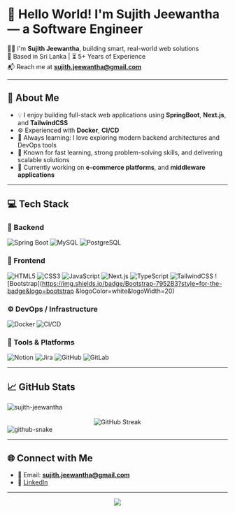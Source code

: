 # 👋 Hello World! I'm Sujith Jeewantha — a Software Engineer

🧑‍💻 I'm **Sujith Jeewantha**, building smart, real-world web solutions <br>
📍 Based in Sri Lanka | ⏳ 5+ Years of Experience  
📬 Reach me at **sujith.jeewantha@gmail.com**

---

## 🚀 About Me

- 💡 I enjoy building full-stack web applications using **SpringBoot**, **Next.js**, and **TailwindCSS**
- ⚙️ Experienced with **Docker**, **CI/CD**
- 🧠 Always learning: I love exploring modern backend architectures and DevOps tools
- 🎯 Known for fast learning, strong problem-solving skills, and delivering scalable solutions
- 🌱 Currently working on **e-commerce platforms**, and **middleware applications**

---

## 💻 Tech Stack

### 🧠 Backend
![Spring Boot](https://img.shields.io/badge/Spring%20Boot-6DB33F?style=for-the-badge&logo=spring&logoColor=white&logoWidth=20)
![MySQL](https://img.shields.io/badge/MySQL-4479A1?style=for-the-badge&logo=mysql&logoColor=white&logoWidth=20)
![PostgreSQL](https://img.shields.io/badge/PostgreSQL-316192?style=for-the-badge&logo=postgresql&logoColor=white&logoWidth=20)

### 🎨 Frontend
![HTML5](https://img.shields.io/badge/HTML5-E34F26?style=for-the-badge&logo=html5&logoColor=white&logoWidth=20)
![CSS3](https://img.shields.io/badge/CSS3-1572B6?style=for-the-badge&logo=css3&logoColor=white&logoWidth=20)
![JavaScript](https://img.shields.io/badge/JavaScript-F7DF1E?style=for-the-badge&logo=javascript&logoColor=black&logoWidth=20)
![Next.js](https://img.shields.io/badge/Next.js-black?logo=next.js&logoColor=white&logoWidth=20)
![TypeScript](https://img.shields.io/badge/TypeScript-007ACC?style=flat-square&logo=typescript&logoColor=white&logoWidth=20)
![TailwindCSS](https://img.shields.io/badge/TailwindCSS-38B2AC?style=for-the-badge&logo=tailwind-css&logoColor=white&logoWidth=20)
![Bootstrap](https://img.shields.io/badge/Bootstrap-7952B3?style=for-the-badge&logo=bootstrap &logoColor=white&logoWidth=20)

### ⚙️ DevOps / Infrastructure
![Docker](https://img.shields.io/badge/Docker-2496ED?style=for-the-badge&logo=docker&logoColor=white&logoWidth=20)
![CI/CD](https://img.shields.io/badge/CI%2FCD-0A0A0A?style=for-the-badge&logo=githubactions&logoColor=white&logoWidth=20)

### 🧩 Tools & Platforms
![Notion](https://img.shields.io/badge/Notion-000000?style=flat-square&logo=notion&logoColor=white&logoWidth=20)
![Jira](https://img.shields.io/badge/Jira-0052CC?style=for-the-badge&logo=jira&logoColor=white&logoWidth=20)
![GitHub](https://img.shields.io/badge/GitHub-181717?style=for-the-badge&logo=github&logoColor=white&logoWidth=20)
![GitLab](https://img.shields.io/badge/GitLab-FC6D26?style=for-the-badge&logo=gitlab&logoColor=white&logoWidth=20)

---


## 📈 GitHub Stats

<div><img src="https://github-profile-trophy.vercel.app/?username=sujith-jeewantha" alt="sujith-jeewantha" /></div>
<br>
<div align="center">
  <img src="https://nirzak-streak-stats.vercel.app/?user=sujith-jeewantha&theme=dark&hide_border=false" alt="GitHub Streak" />
</div>

<picture>
  <source media="(prefers-color-scheme: dark)" srcset="https://raw.githubusercontent.com/sujith-jeewantha/sujith-jeewantha/output/github-snake-dark.svg" />
  <source media="(prefers-color-scheme: light)" srcset="https://raw.githubusercontent.com/sujith-jeewantha/sujith-jeewantha/output/github-snake.svg" />
  <img alt="github-snake" src="https://raw.githubusercontent.com/sujith-jeewantha/sujith-jeewantha/output/github-snake.svg" />
</picture>

---

## 🌐 Connect with Me

- 📨 Email: **sujith.jeewantha@gmail.com**
- 💼 [LinkedIn](https://linkedin.com/in/sujith-jeewantha)

---

<div align="center">
  <img src="https://profile-counter.glitch.me/sujith-jeewantha/count.svg?" />
</div>
